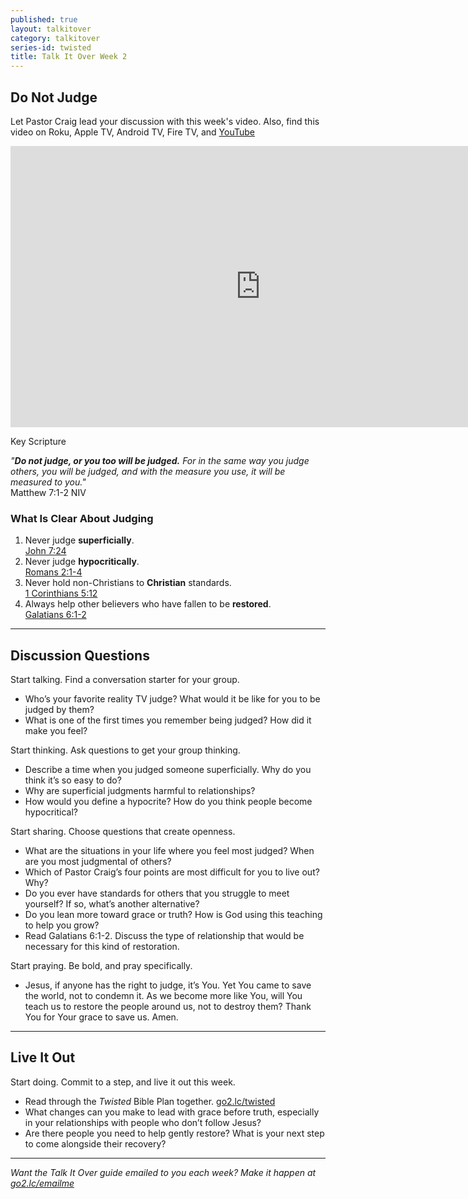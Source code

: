 ```yaml
---
published: true
layout: talkitover
category: talkitover
series-id: twisted
title: Talk It Over Week 2
---
```


## Do Not Judge

Let Pastor Craig lead your discussion with this week's video. Also, find this video on Roku, Apple TV, Android TV, Fire TV, and [YouTube](https://www.youtube.com/watch?v=5ZNyRTYc_sY)

<div class="tio-video"><iframe src="http://player.theplatform.com/p/IfSiAC/talkitover/embed/select/media/UUsICGs_M2Tj?form=html" width="800" height="450" frameBorder="0" seamless="seamless" allowFullScreen></iframe></div>  

Key Scripture

_"**Do not judge, or you too will be judged.** For in the same way you judge others, you will be judged, and with the measure you use, it will be measured to you."_  
Matthew 7:1-2 NIV    

### What Is Clear About Judging  

1. Never judge **superficially**.  
[John 7:24](https://www.bible.com/bible/111/joh.7.24.niv)
2. Never judge **hypocritically**.  
[Romans 2:1-4](https://www.bible.com/bible/111/rom.2.1-4.niv)
3. Never hold non-Christians to **Christian** standards.  
[1 Corinthians 5:12](https://www.bible.com/bible/111/1co.5.12.niv)
4. Always help other believers who have fallen to be **restored**.  
[Galatians 6:1-2](https://www.bible.com/bible/111/gal.6.1-2.niv)

* * *

## Discussion Questions
<p class="lead">Start talking. Find a conversation starter for your group.</p> 

* Who’s your favorite reality TV judge? What would it be like for you to be judged by them?
* What is one of the first times you remember being judged? How did it make you feel?

<p class="lead">Start thinking. Ask questions to get your group thinking.</p> 

* Describe a time when you judged someone superficially. Why do you think it’s so easy to do?
* Why are superficial judgments harmful to relationships?
* How would you define a hypocrite? How do you think people become hypocritical?
 
<p class="lead">Start sharing. Choose questions that create openness.</p> 

* What are the situations in your life where you feel most judged? When are you most judgmental of others?
* Which of Pastor Craig’s four points are most difficult for you to live out? Why?
* Do you ever have standards for others that you struggle to meet yourself? If so, what’s another alternative?
* Do you lean more toward grace or truth? How is God using this teaching to help you grow?
* Read Galatians 6:1-2. Discuss the type of relationship that would be necessary for this kind of restoration.

<p class="lead">Start praying. Be bold, and pray specifically.</p> 

* Jesus, if anyone has the right to judge, it’s You. Yet You came to save the world, not to condemn it. As we become more like You, will You teach us to restore the people around us, not to destroy them? Thank You for Your grace to save us. Amen.

* * *

## Live It Out
<p class="lead">Start doing. Commit to a step, and live it out this week.</p>

* Read through the _Twisted_ Bible Plan together. [go2.lc/twisted](http://go2.lc/twisted)
* What changes can you make to lead with grace before truth, especially in your relationships with people who don’t follow Jesus?
* Are there people you need to help gently restore? What is your next step to come alongside their recovery?

* * *

_Want the Talk It Over guide emailed to you each week? Make it happen at [go2.lc/emailme](http://info.life.church/talkitover)_
